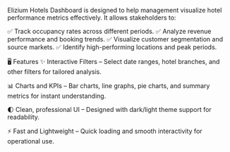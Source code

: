 Elizium Hotels Dashboard is designed to help management visualize hotel performance metrics effectively. It allows stakeholders to:

✅ Track occupancy rates across different periods.
✅ Analyze revenue performance and booking trends.
✅ Visualize customer segmentation and source markets.
✅ Identify high-performing locations and peak periods.

🖥️ Features
✨ Interactive Filters – Select date ranges, hotel branches, and other filters for tailored analysis.

📊 Charts and KPIs – Bar charts, line graphs, pie charts, and summary metrics for instant understanding.

🌓 Clean, professional UI – Designed with dark/light theme support for readability.

⚡ Fast and Lightweight – Quick loading and smooth interactivity for operational use.

